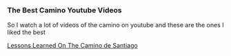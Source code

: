 
### The Best Camino Youtube Videos

So I watch a lot of videos of the camino on youtube
and these are the ones I liked the best

[Lessons Learned On The Camino de Santiago](https://www.youtube.com/watch?v=hPz6F-OJBwE)
